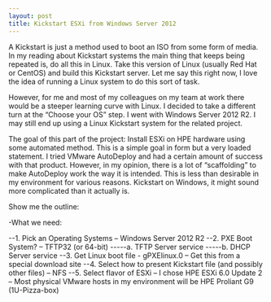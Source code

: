 ```yaml
---
layout: post
title: Kickstart ESXi from Windows Server 2012
---
```


A Kickstart is just a method used to boot an ISO from some form of media.  In my reading about Kickstart systems the main thing that keeps being repeated is, do all this in Linux.  Take this version of Linux (usually Red Hat or CentOS) and build this Kickstart server.  Let me say this right now, I love the idea of running a Linux system to do this sort of task.  

However, for me and most of my colleagues on my team at work there would be a steeper learning curve with Linux.  I decided to take a different turn at the “Choose your OS” step.  I went with Windows Server 2012 R2.  I may still end up using a Linux Kickstart system for the related project.   

The goal of this part of the project: Install ESXi on HPE hardware using some automated method.  This is a simple goal in form but a very loaded statement.  I tried VMware AutoDeploy and had a certain amount of success with that product.  However, in my opinion, there is a lot of “scaffolding” to make AutoDeploy work the way it is intended.  This is less than desirable in my environment for various reasons.  Kickstart on Windows, it might sound more complicated than it actually is.  

Show me the outline:

-What we need:

--1. Pick an Operating Systems – Windows Server 2012 R2
--2. PXE Boot System? – TFTP32 (or 64-bit)
-----a. TFTP Server service 
-----b. DHCP Server service 
--3. Get Linux boot file - gPXElinux.0 – Get this from a special download site
--4. Select how to present Kickstart file (and possibly other files) – NFS
--5. Select flavor of ESXi – I chose HPE ESXi 6.0 Update 2 – Most physical VMware hosts in my environment will be HPE Proliant G9 (1U-Pizza-box)
